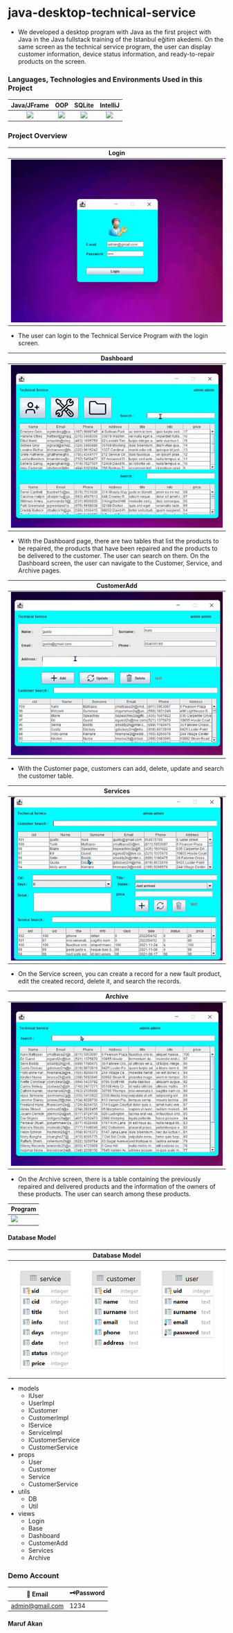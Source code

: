# java-desktop-technical-service
- We developed a desktop program with Java as the first project with Java in the Java fullstack training of the Istanbul eğitim akedemi. On the same screen as the technical service program, the user can display customer information, device status information, and ready-to-repair products on the screen.

### Languages, Technologies and Environments Used in this Project

| Java/JFrame  | OOP | SQLite | IntelliJ  |
| :------------: | :------------: | :------------: | :------------: |
|<img src="https://iskulubu.com/wp-content/uploads/2021/06/java.png" width="100">|<img src="https://ccweb.imgix.net/https%3A%2F%2Fd3f1iyfxxz8i1e.cloudfront.net%2Fcourses%2Fcourse_image%2F033d2bd4b880.jpg?ar=16%3A9&auto=format&cs=strip&fit=crop&h=380&ixlib=php-3.3.1&w=535&s=396bdea2da23cd72b8c6adf71525ab23" width="100">|<img src="https://csharpcorner-mindcrackerinc.netdna-ssl.com/UploadFile/55275a/windows-phone-8-1-sqlite-how-to-store-data-in-database/Images/SQLite.jpg" width="100">|<img src="https://www.yazilimevi.com/images/virtuemart/product/JetBrains-IntelliJ-IDEA-Ultimate-2018-indir.png" width="100">|

### Project Overview

| Login |
| ------------ |
|<img src="https://github.com/maruf04/java-desktop-technical-service-program/blob/main/img/login.gif" >|

- The user can login to the Technical Service Program with the login screen.

| Dashboard |
| ------------ |
|<img src="https://github.com/maruf04/java-desktop-technical-service-program/blob/main/img/dashboard.gif" >|

- With the Dashboard page, there are two tables that list the products to be repaired, the products that have been repaired and the products to be delivered to the customer. The user can search on them. On the Dashboard screen, the user can navigate to the Customer, Service, and Archive pages.

| CustomerAdd |
| ------------ |
|<img src="https://github.com/maruf04/java-desktop-technical-service-program/blob/main/img/customer.gif" >|

- With the Customer page, customers can add, delete, update and search the customer table.

| Services |
| ------------ |
|<img src="https://github.com/maruf04/java-desktop-technical-service-program/blob/main/img/service.gif" >|
- On the Service screen, you can create a record for a new fault product, edit the created record, delete it, and search the records.

| Archive |
| ------------ |
|<img src="https://github.com/maruf04/java-desktop-technical-service-program/blob/main/img/archive.gif" >|
- On the Archive screen, there is a table containing the previously repaired and delivered products and the information of the owners of these products. The user can search among these products.

| Program |
| ------------ |
|<img src="https://github.com/maruf04/java-desktop-technical-service-program/blob/main/img/1.gif" >|

#### Database Model
| Database Model |
| ------------ |
|<img src="https://github.com/maruf04/java-desktop-technical-service-program/blob/main/img/SQLLiteDB.png" width="750">|
                
+ models
    + IUser
    + UserImpl
    + ICustomer
    + CustomerImpl
    + IService
    + ServiceImpl
    + ICustomerService
    + CustomerService
+ props
    + User
    + Customer
    + Service
    + CustomerService
+ utils
    * DB
    * Util
+ views
    * Login
    * Base
    * Dashboard
    * CustomerAdd
    * Services
    * Archive
                    



### Demo Account
                    
 🔐 Email  | 🗝️Password
------------- | -------------
admin@gmail.com  | 1234



#### Maruf Akan
